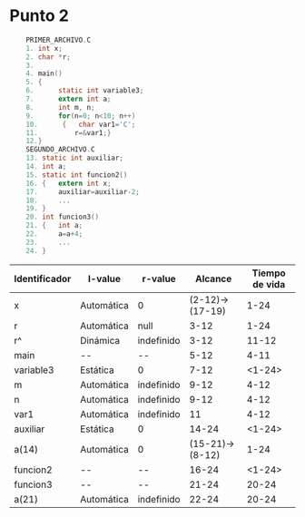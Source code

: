 # Punto 2
```C
    PRIMER_ARCHIVO.C 
    1. int x; 
    2. char *r;
    3.
    4. main()
    5. {
    6.      static int variable3;
    7.      extern int a;
    8.      int m, n;
    9.      for(n=0; n<10; n++)
    10.      {   char var1='C';
    11.         r=&var1;}
    12.}
    SEGUNDO_ARCHIVO.C
    13. static int auxiliar; 
    14. int a; 
    15. static int funcion2()
    16. {   extern int x;
    17.     auxiliar=auxiliar-2;
    18.     ...
    19. }
    20. int funcion3()
    21. {   int a;
    22.     a=a+4;
    23.     ...
    24. }
```

|Identificador | l-value | r-value | Alcance | Tiempo de vida |
|------------- |-------- |---------| --------| ---------------|
|x|Automática|0|(2-12)->(17-19)|1-24|
|r|Automática|null|3-12|1-24|
|r^|Dinámica|indefinido|3-12|11-12|
|main|--|--|5-12|4-11|
|variable3|Estática|0|7-12|<1-24>|
|m|Automática|indefinido|9-12|4-12|
|n|Automática|indefinido|9-12|4-12|
|var1|Automática|indefinido|11|4-12|
|auxiliar|Estática|0|14-24|<1-24>|
|a(14)|Automática|0|(15-21)->(8-12)|1-24|
|funcion2|--|--|16-24|<1-24>|
|funcion3|--|--|21-24|20-24|
|a(21)|Automática|indefinido|22-24|20-24|

